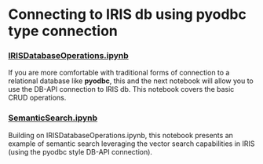 # Connecting to IRIS db using pyodbc type connection 

### [IRISDatabaseOperations.ipynb](https://github.com/isc-gkalra/demoNotebooks_IRIS/blob/main/IRISDatabaseOperations.ipynb)

If you are more comfortable with traditional forms of connection to a relational database like **pyodbc**, this and the next notebook will allow you to use the DB-API connection to IRIS db.
This notebook covers the basic CRUD operations.

### [SemanticSearch.ipynb](https://github.com/isc-gkalra/demoNotebooks_IRIS/blob/main/SemanticSearch.ipynb)

Building on IRISDatabaseOperations.ipynb, this notebook presents an example of semantic search leveraging the vector search capabilities in IRIS (using the pyodbc style DB-API connection). 
